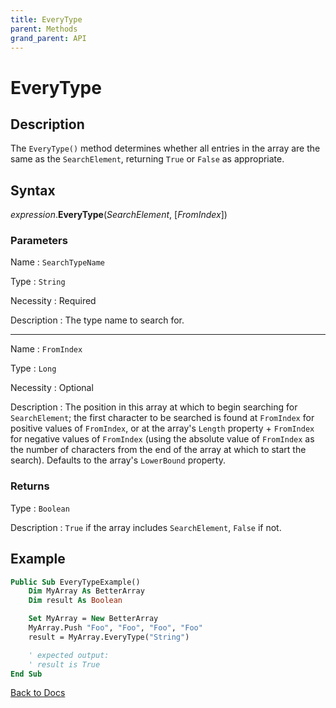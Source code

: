```yaml
---
title: EveryType
parent: Methods
grand_parent: API
---
```


# EveryType

## Description
The `EveryType()` method determines whether all entries in the array are the same as the `SearchElement`, returning `True` or `False` as appropriate.

## Syntax

*expression*.**EveryType**(*SearchElement*, [*FromIndex*])

### Parameters

Name
: `SearchTypeName`

Type
: `String`

Necessity
: Required

Description
: The type name to search for.

---

Name
: `FromIndex`

Type
: `Long`

Necessity
: Optional

Description
: The position in this array at which to begin searching for `SearchElement`; the first character to be searched is found at `FromIndex` for positive values of `FromIndex`, or at the array's `Length` property + `FromIndex` for negative values of `FromIndex` (using the absolute value of `FromIndex` as the number of characters from the end of the array at which to start the search). Defaults to the array's `LowerBound` property.

### Returns

Type
: `Boolean`

Description
: `True` if the array includes `SearchElement`, `False` if not.

## Example

```vb
Public Sub EveryTypeExample()
    Dim MyArray As BetterArray
    Dim result As Boolean

    Set MyArray = New BetterArray
    MyArray.Push "Foo", "Foo", "Foo", "Foo"
    result = MyArray.EveryType("String")

    ' expected output:
    ' result is True
End Sub
```

[Back to Docs](https://senipah.github.io/VBA-Better-Array/)
